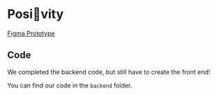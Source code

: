 # Posi🌳vity

[Figma Prototype](https://www.figma.com/proto/j2FgAoh9sLyOURucU2u7v1/Prototype?node-id=79%3A58&scaling=scale-down)

## Code

We completed the backend code, but still have to create the front end! 

You can find our code in the `backend` folder.
